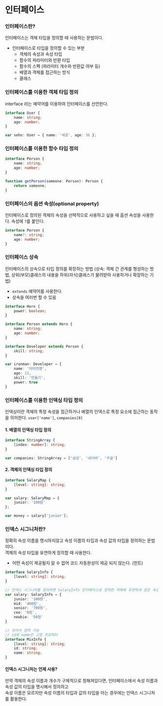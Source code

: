 # 인터페이스

### 인터페이스란?

인터페이스는 객체 타입을 정의할 때 사용하는 문법이다.

- 인터페이스로 타입을 정의할 수 있는 부분
  - 객체의 속성과 속성 타입
  - 함수의 파라미터와 반환 타입
  - 함수의 스펙 (파라미터 개수와 반환값 여부 등)
  - 배열과 객체를 접근하는 방식
  - 클래스

### 인터페이스를 이용한 객체 타입 정의
interface 라는 예약어를 이용하여 인터페이스를 선언한다.
```typescript
interface User {
    name: string;
    age: number;
}

var seho: User = { name: '세호', age: 36 };
```

### 인터페이스를 이용한 함수 타입 정의

```typescript
interface Person {
    name: string;
    age: number;
}

function getPerson(someone: Person): Person {
    return someone;
}
```

### 인터페이스의 옵션 속성(optional property)
인터페이스로 정의된 객체의 속성을 선택적으로 사용하고 싶을 때 옵션 속성을 사용한다.
속성에 `?`를 붙인다.

````typescript
interface Person {
    name?: string;
    age: number;
}
````

### 인터페이스 상속
인터페이스의 상속으로 타입 정의를 확장하는 방법
(상속: 객체 간 관계를 형성하는 방법, 상위(부모)클래스의 내용을 하위(자식)클래스가 물려받아 사용하거나 확장하는 기법)

- `extends` 예약어를 사용한다.
- 상속을 여러번 할 수 있음

```typescript
interface Hero {
    power: boolean;
}

interface Person extends Hero {
    name: string;
    age: number;
}

interface Developer extends Person {
    skill: string;
}

var ironman: Developer = {
    name: '아이언맨',
    age: 21,
    skill: '만들기',
    power: true
}
```
### 인터페이스를 이용한 인덱싱 타입 정의

인덱싱이란 객체의 특정 속성을 접근하거나 배열의 인덱스로 특정 요소에 접근하는 동작을 의미한다.
`user['name']`, `companies[0]`

#### 1. 배열의 인덱싱 타입 정의
````typescript
interface StringArray {
    [index: number]: string;
}

var companies: StringArray = ['삼성', '네이버', '구글']
````

#### 2. 객체의 인덱싱 타입 정의
```typescript
interface SalaryMap {
    [level: string]: string;
}

var salary: SalaryMap = {
    junior: '100원'
};

var money = salary['junior'];
```

### 인덱스 시그니처란?
정확히 속성 이름을 명시하지않고 속성 이름의 타입과 속성 값의 타입을 정의하는 문법이다.<br/>
객체의 속성 타입을 유연하게 정의할 때 사용한다.

- 어떤 속성이 제공될지 알 수 없어 코드 자동완성이 제공 되지 않는다. (힌트)

````typescript
interface SalaryInfo {
    [level: string]: string;
}

// 인덱스 시그니처를 정의하면 SalaryInfo 인터페이스로 정의한 객체에 유연하게 많은 속성을 추가할 수 있다.
var salary: SalaryInfo = {
    junior: '100원',
    mid: '400원',
    senior: '700원',
    ceo: '0원',
    newbie: '50원'
}

// 섞어서 정의 가능
// id와 name은 고정 프로퍼티
interface MixInfo {
    [level: string]: string;
    id: string;
    name: string;
}

````

#### 인덱스 시그니처는 언제 사용?
만약 객체의 속성 이름과 개수가 구체적으로 정해져있다면,
인터페이스에서 속성 이름과 속성 값의 타입을 명시해서 정의하고<br/>
속성 이름은 모르지만 속성 이름의 타입과 값의 타입을 아는 경우에는 인덱스 시그니처를 활용한다.


